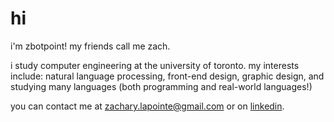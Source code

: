 # hi
i'm zbotpoint! my friends call me zach.

i study computer engineering at the university of toronto.
my interests include: natural language processing, front-end design, graphic design, and studying many languages (both programming and real-world languages!)

you can contact me at zachary.lapointe@gmail.com or on <a href="linkedin.com/in/zachary-jager-lapointe/">linkedin</a>.
